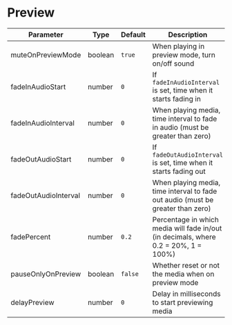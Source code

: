 # Preview

Parameter | Type | Default | Description
------ | --------- | ------- | --------
muteOnPreviewMode | boolean | `true` | When playing in preview mode, turn on/off sound
fadeInAudioStart | number | `0` | If `fadeInAudioInterval` is set, time when it starts fading in
fadeInAudioInterval | number | `0` | When playing media, time interval to fade in audio (must be greater than zero)
fadeOutAudioStart | number | `0` | If `fadeOutAudioInterval` is set, time when it starts fading out
fadeOutAudioInterval | number | `0` | When playing media, time interval to fade out audio (must be greater than zero)
fadePercent | number | `0.2` | Percentage in which media will fade in/out (in decimals, where 0.2 = 20%, 1 = 100%) 
pauseOnlyOnPreview | boolean | `false` | Whether reset or not the media when on preview mode
delayPreview | number | `0` | Delay in milliseconds to start previewing media